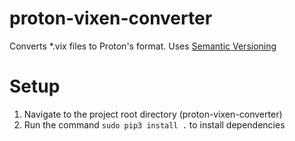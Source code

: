 # proton-vixen-converter
Converts *.vix files to Proton's format. Uses [Semantic Versioning](semver.org) 

# Setup
1. Navigate to the project root directory (proton-vixen-converter)
2. Run the command `sudo pip3 install .` to install dependencies

